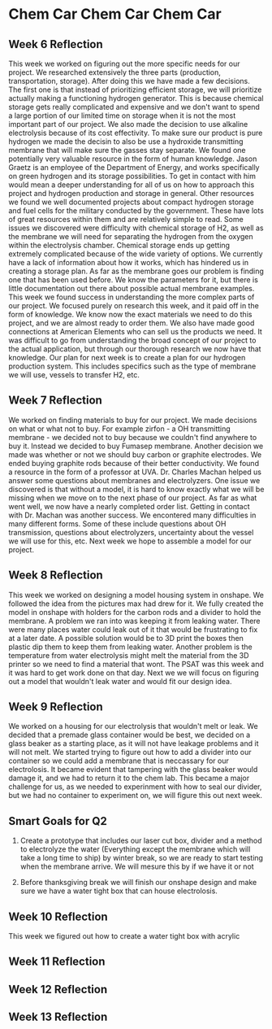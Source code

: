 # Chem Car Chem Car Chem Car
## Week 6 Reflection
This week we worked on figuring out the more specific needs for our project. We researched extensively the three parts (production, transportation, storage). After doing this we have made a few decisions. The first one is that instead of prioritizing efficient storage, we will prioritize actually making a functioning hydrogen generator. This is because chemical storage gets really complicated and expensive and we don't want to spend a large portion of our limited time on storage when it is not the most important part of our project. We also made the decision to use alkaline electrolysis because of its cost effectivity. To make sure our product is pure hydrogen we made the decisin to also be use a hydroxide transmitting membrane that will make sure the gasses stay separate. We found one potentially very valuable resource in the form of human knowledge. Jason Graetz is an employee of the Department of Energy, and works specifically on green hydrogen and its storage possibilities. To get in contact with him would mean a deeper understanding for all of us on how to approach this project and hydrogen production and storage in general. Other resources we found we well documented projects about compact hydrogen storage and fuel cells for the military conducted by the government. These have lots of great resources within them and are relatively simple to read. Some issues we discovered were difficulty with chemical storage of H2, as well as the membrane we will need for separating the hydrogen from the oxygen within the electrolysis chamber. Chemical storage ends up getting extremely complicated because of the wide variety of options. We currently have a lack of information about how it works, which has hindered us in creating a storage plan. As far as the membrane goes our problem is finding one that has been used before. We know the parameters for it, but there is little documentation out there about possible actual membrane examples. This week we found success in understanding the more complex parts of our project. We focused purely on research this week, and it paid off in the form of knowledge. We know now the exact materials we need to do this project, and we are almost ready to order them. We also have made good connections at American Elements who can sell us the products we need. It was difficult to go from understanding the broad concept of our project to the actual application, but through our thorough research we now have that knowledge. Our plan for next week is to create a plan for our hydrogen production system. This includes specifics such as the type of membrane we will use, vessels to transfer H2, etc.

## Week 7 Reflection
We worked on finding materials to buy for our project. We made decisions on what or what not to buy. For example zirfon - a OH transmitting membrane - we decided not to buy because we couldn't find anywhere to buy it. Instead we decided to buy Fumasep membrane. Another decision we made was whether or not we should buy carbon or graphite electrodes. We ended buying graphite rods because of their better conductivity. We found a resource in the form of a professor at UVA. Dr. Charles Machan helped us answer some questions about membranes and electrolyzers. One issue we discovered is that without a model, it is hard to know exactly what we will be missing when we move on to the next phase of our project. As far as what went well, we now have a nearly completed order list. Getting in contact with Dr. Machan was another success. We encontered many difficulties in many different forms. Some of these include questions about OH transmission, questions about electrolyzers, uncertainty about the vessel we will use for this, etc. Next week we hope to assemble a model for our project.

## Week 8 Reflection
This week we worked on designing a model housing system in onshape. We followed the idea from the pictures max had drew for it. We fully created the model in onshape with holders for the carbon rods and a divider to hold the membrane. A problem we ran into was keeping it from leaking water. There were many places water could leak out of it that would be frustrating to fix at a later date. A possible solution would be to 3D print the boxes then plastic dip them to keep them from leaking water. Another problem is the temperature from water electrolysis might melt the material from the 3D printer so we need to find a material that wont. The PSAT was this week and it was hard to get work done on that day. Next we we will focus on figuring out a model that wouldn't leak water and would fit our design idea.

## Week 9 Reflection
We worked on a housing for our electrolysis that wouldn't melt or leak. We decided that a premade glass container would be best, we decided on a glass beaker as a starting place, as it will not have leakage problems and it will not melt. We started trying to figure out how to add a divider into our container so we could add a membrane that is neccassary for our electrolosis. It became evident that tampering with the glass beaker would damage it, and we had to return it to the chem lab. This became a major challenge for us, as we needed to experinment with how to seal our divider, but we had no container to experiment on, we will figure this out next week. 

## Smart Goals for Q2
1. Create a prototype that includes our laser cut box, divider and a method to electrolyze the water (Everything except the membrane which will take a long time to ship) by winter break, so we are ready to start testing when the membrane arrive. We will mesure this by if we have it or not

2. Before thanksgiving break we will finish our onshape design and make sure we have a water tight box that can house electrolosis. 

## Week 10 Reflection
This week we figured out how to create a water tight box with acrylic 


## Week 11 Reflection


## Week 12 Reflection


## Week 13 Reflection
